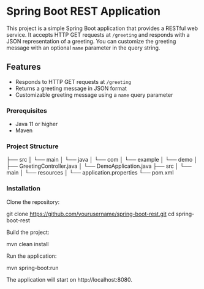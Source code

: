# Spring Boot REST Application

This project is a simple Spring Boot application that provides a RESTful web service. It accepts HTTP GET requests at `/greeting` and responds with a JSON representation of a greeting. You can customize the greeting message with an optional `name` parameter in the query string.

## Features

- Responds to HTTP GET requests at `/greeting`
- Returns a greeting message in JSON format
- Customizable greeting message using a `name` query parameter

### Prerequisites

- Java 11 or higher
- Maven

### Project Structure

├── src
│ └── main
│ └── java
│ └── com
│ └── example
│ └── demo
│ ├── GreetingController.java
│ └── DemoApplication.java
├── src
│ └── main
│ └── resources
│ └── application.properties
└── pom.xml

### Installation

Clone the repository:

   git clone https://github.com/yourusername/spring-boot-rest.git
   cd spring-boot-rest

Build the project:

mvn clean install

Run the application:

mvn spring-boot:run

The application will start on http://localhost:8080.
